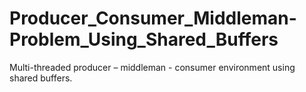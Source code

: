 # Producer_Consumer_Middleman-Problem_Using_Shared_Buffers
 Multi-threaded producer – middleman - consumer environment using shared buffers.
